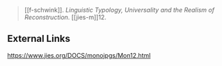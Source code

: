 > [[f-schwink]]. *Linguistic Typology, Universality and the Realism of Reconstruction*. [[jies-m]]12.

## External Links
https://www.jies.org/DOCS/monojpgs/Mon12.html